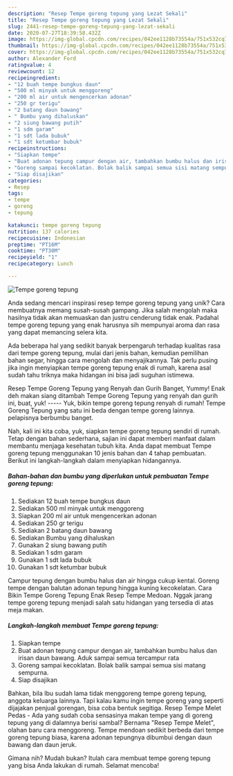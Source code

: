 ```yaml
---
description: "Resep Tempe goreng tepung yang Lezat Sekali"
title: "Resep Tempe goreng tepung yang Lezat Sekali"
slug: 2441-resep-tempe-goreng-tepung-yang-lezat-sekali
date: 2020-07-27T18:39:58.432Z
image: https://img-global.cpcdn.com/recipes/042ee1128b73554a/751x532cq70/tempe-goreng-tepung-foto-resep-utama.jpg
thumbnail: https://img-global.cpcdn.com/recipes/042ee1128b73554a/751x532cq70/tempe-goreng-tepung-foto-resep-utama.jpg
cover: https://img-global.cpcdn.com/recipes/042ee1128b73554a/751x532cq70/tempe-goreng-tepung-foto-resep-utama.jpg
author: Alexander Ford
ratingvalue: 4
reviewcount: 12
recipeingredient:
- "12 buah tempe bungkus daun"
- "500 ml minyak untuk menggoreng"
- "200 ml air untuk mengencerkan adonan"
- "250 gr terigu"
- "2 batang daun bawang"
- " Bumbu yang dihaluskan"
- "2 siung bawang putih"
- "1 sdm garam"
- "1 sdt lada bubuk"
- "1 sdt ketumbar bubuk"
recipeinstructions:
- "Siapkan tempe"
- "Buat adonan tepung campur dengan air, tambahkan bumbu halus dan irisan daun bawang. Aduk sampai semua tercampur rata"
- "Goreng sampai kecoklatan. Bolak balik sampai semua sisi matang sempurna."
- "Siap disajikan"
categories:
- Resep
tags:
- tempe
- goreng
- tepung

katakunci: tempe goreng tepung 
nutrition: 137 calories
recipecuisine: Indonesian
preptime: "PT16M"
cooktime: "PT30M"
recipeyield: "1"
recipecategory: Lunch

---
```



![Tempe goreng tepung](https://img-global.cpcdn.com/recipes/042ee1128b73554a/751x532cq70/tempe-goreng-tepung-foto-resep-utama.jpg)

Anda sedang mencari inspirasi resep tempe goreng tepung yang unik? Cara membuatnya memang susah-susah gampang. Jika salah mengolah maka hasilnya tidak akan memuaskan dan justru cenderung tidak enak. Padahal tempe goreng tepung yang enak harusnya sih mempunyai aroma dan rasa yang dapat memancing selera kita.

Ada beberapa hal yang sedikit banyak berpengaruh terhadap kualitas rasa dari tempe goreng tepung, mulai dari jenis bahan, kemudian pemilihan bahan segar, hingga cara mengolah dan menyajikannya. Tak perlu pusing jika ingin menyiapkan tempe goreng tepung enak di rumah, karena asal sudah tahu triknya maka hidangan ini bisa jadi suguhan istimewa.

Resep Tempe Goreng Tepung yang Renyah dan Gurih Banget, Yummy! Enak deh makan siang ditambah Tempe Goreng Tepung yang renyah dan gurih ini, buat, yuk! ----- Yuk, bikin tempe goreng tepung renyah di rumah! Tempe Goreng Tepung yang satu ini beda dengan tempe goreng lainnya. pelapisnya berbumbu banget.


Nah, kali ini kita coba, yuk, siapkan tempe goreng tepung sendiri di rumah. Tetap dengan bahan sederhana, sajian ini dapat memberi manfaat dalam membantu menjaga kesehatan tubuh kita. Anda dapat membuat Tempe goreng tepung menggunakan 10 jenis bahan dan 4 tahap pembuatan. Berikut ini langkah-langkah dalam menyiapkan hidangannya.

<!--inarticleads1-->

##### Bahan-bahan dan bumbu yang diperlukan untuk pembuatan Tempe goreng tepung:

1. Sediakan 12 buah tempe bungkus daun
1. Sediakan 500 ml minyak untuk menggoreng
1. Siapkan 200 ml air untuk mengencerkan adonan
1. Sediakan 250 gr terigu
1. Sediakan 2 batang daun bawang
1. Sediakan  Bumbu yang dihaluskan
1. Gunakan 2 siung bawang putih
1. Sediakan 1 sdm garam
1. Gunakan 1 sdt lada bubuk
1. Gunakan 1 sdt ketumbar bubuk


Campur tepung dengan bumbu halus dan air hingga cukup kental. Goreng tempe dengan balutan adonan tepung hingga kuning kecokelatan. Cara Bikin Tempe Goreng Tepung Enak Resep Tempe Medoan. Nggak jarang tempe goreng tepung menjadi salah satu hidangan yang tersedia di atas meja makan. 

<!--inarticleads2-->

##### Langkah-langkah membuat Tempe goreng tepung:

1. Siapkan tempe
1. Buat adonan tepung campur dengan air, tambahkan bumbu halus dan irisan daun bawang. Aduk sampai semua tercampur rata
1. Goreng sampai kecoklatan. Bolak balik sampai semua sisi matang sempurna.
1. Siap disajikan


Bahkan, bila Ibu sudah lama tidak menggoreng tempe goreng tepung, anggota keluarga lainnya. Tapi kalau kamu ingin tempe goreng yang seperti dijajakan penjual gorengan, bisa coba bentuk segitiga. Resep Tempe Melet Pedas - Ada yang sudah coba sensasinya makan tempe yang di goreng tepung yang di dalamnya berisi sambal? Bernama &#34;Resep Tempe Melet&#34;, olahan baru cara menggoreng. Tempe mendoan sedikit berbeda dari tempe goreng tepung biasa, karena adonan tepungnya dibumbui dengan daun bawang dan daun jeruk. 

Gimana nih? Mudah bukan? Itulah cara membuat tempe goreng tepung yang bisa Anda lakukan di rumah. Selamat mencoba!
